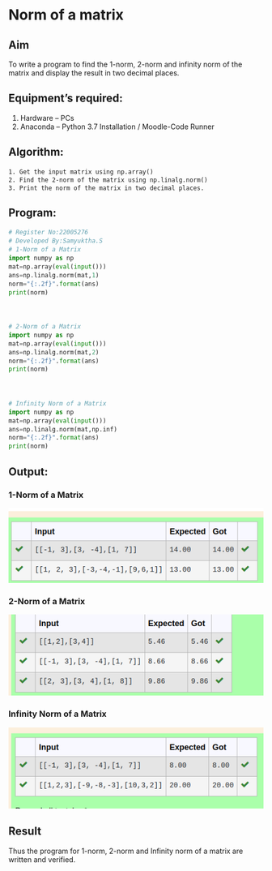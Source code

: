 # Norm of a matrix
## Aim
To write a program to find the 1-norm, 2-norm and infinity norm of the matrix and display the result in two decimal places.
## Equipment’s required:
1.	Hardware – PCs
2.	Anaconda – Python 3.7 Installation / Moodle-Code Runner
## Algorithm:
	1. Get the input matrix using np.array()   
    2. Find the 2-norm of the matrix using np.linalg.norm()
	3. Print the norm of the matrix in two decimal places.
## Program:
```Python
# Register No:22005276
# Developed By:Samyuktha.S
# 1-Norm of a Matrix
import numpy as np
mat=np.array(eval(input()))
ans=np.linalg.norm(mat,1)
norm="{:.2f}".format(ans)
print(norm)



# 2-Norm of a Matrix
import numpy as np
mat=np.array(eval(input()))
ans=np.linalg.norm(mat,2)
norm="{:.2f}".format(ans)
print(norm)



# Infinity Norm of a Matrix
import numpy as np
mat=np.array(eval(input()))
ans=np.linalg.norm(mat,np.inf)
norm="{:.2f}".format(ans)
print(norm)

```
## Output:
### 1-Norm of a Matrix
![output](./ge1.png)

### 2-Norm of a Matrix

![output](./ge2.png)
### Infinity Norm of a Matrix
![output](./ge3.png)

## Result
Thus the program for 1-norm, 2-norm and Infinity norm of a matrix are written and verified.

